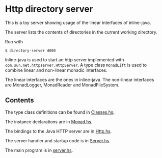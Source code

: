 # Http directory server

This is a toy server showing usage of the linear interfaces of inline-java.

The server lists the contents of directories in the current working directory.

Run with
```
$ directory-server 4000
```

Inline-java is used to start an http server implemented with
`com.sun.net.httpserver.HttpServer`. A type class `MonadLift`
is used to combine linear and non-linear monadic interfaces.

The linear interfaces are the ones in inline-java. The non-linear
interfaces are MonadLogger, MonadReader and MonadFileSystem.

## Contents

The type class definitions can be found in
[Classes.hs](src/Directory/Server/Monad/Classes.hs).

The instance declarations are in [Monad.hs](src/Directory/Server/Monad.hs).

The bindings to the Java HTTP server are in [Http.hs](src/Directory/Server/Http.hs).

The server handler and startup code is in [Server.hs](src/Directory/Server.hs).

The main program is in [server.hs](src/server.hs).
